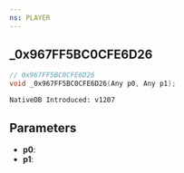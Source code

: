 ```yaml
---
ns: PLAYER
---
```

## _0x967FF5BC0CFE6D26

```c
// 0x967FF5BC0CFE6D26
void _0x967FF5BC0CFE6D26(Any p0, Any p1);
```

```
NativeDB Introduced: v1207
```

## Parameters
* **p0**:
* **p1**:
